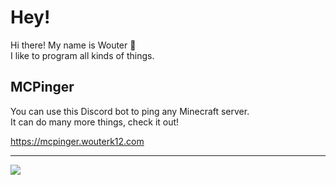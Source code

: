 # Hey!

Hi there! My name is Wouter 🍕  
I like to program all kinds of things.

## MCPinger

You can use this Discord bot to ping any Minecraft server.  
It can do many more things, check it out!

<a href="https://mcpinger.wouterk12.com">https://mcpinger.wouterk12.com</a>

<hr>

<img src="https://github-readme-stats.vercel.app/api/top-langs/?username=WouterK12&layout=compact">
